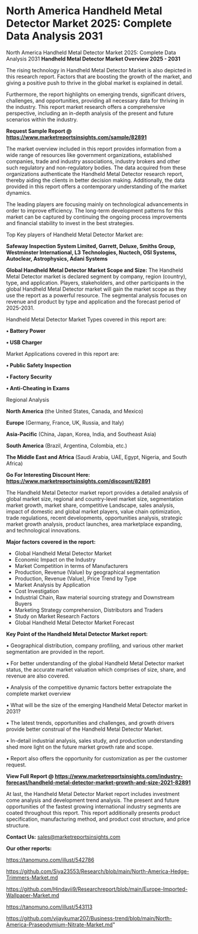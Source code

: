# North America Handheld Metal Detector Market 2025: Complete Data Analysis 2031
North America Handheld Metal Detector Market 2025: Complete Data Analysis 2031
<Strong> Handheld Metal Detector Market Overview 2025 - 2031</strong>

The rising technology in Handheld Metal Detector Market is also depicted in this research report. Factors that are boosting the growth of the market, and giving a positive push to thrive in the global market is explained in detail.

Furthermore, the report highlights on emerging trends, significant drivers, challenges, and opportunities, providing all necessary data for thriving in the industry. This report market research offers a comprehensive perspective, including an in-depth analysis of the present and future scenarios within the industry.

<strong>Request Sample Report @ <a href=https://www.marketreportsinsights.com/sample/82891>https://www.marketreportsinsights.com/sample/82891</a></strong>

The market overview included in this report provides information from a wide range of resources like government organizations, established companies, trade and industry associations, industry brokers and other such regulatory and non-regulatory bodies. The data acquired from these organizations authenticate the Handheld Metal Detector research report, thereby aiding the clients in better decision making. Additionally, the data provided in this report offers a contemporary understanding of the market dynamics.

The leading players are focusing mainly on technological advancements in order to improve efficiency. The long-term development patterns for this market can be captured by continuing the ongoing process improvements and financial stability to invest in the best strategies.

Top Key players of Handheld Metal Detector Market are:

<strong>Safeway Inspection System Limited, Garrett, Deluxe, Smiths Group, Westminster International, L3 Technologies, Nuctech, OSI Systems, Autoclear, Astrophysics, Adani Systems</strong>

<strong><b>Global Handheld Metal Detector Market Scope and Size:</b></strong>
The Handheld Metal Detector market is declared segment by company, region (country), type, and application. Players, stakeholders, and other participants in the global Handheld Metal Detector market will gain the market scope as they use the report as a powerful resource. The segmental analysis focuses on revenue and product by type and application and the forecast period of 2025-2031.

Handheld Metal Detector Market Types covered in this report are:

<strong>• Battery Power

• USB Charger</strong>

Market Applications covered in this report are:

<strong>• Public Safety Inspection

• Factory Security

• Anti-Cheating in Exams</strong> 

Regional Analysis

<strong>North America</strong> (the United States, Canada, and Mexico)

<strong>Europe</strong> (Germany, France, UK, Russia, and Italy)

<strong>Asia-Pacific</strong> (China, Japan, Korea, India, and Southeast Asia)

<strong>South America</strong> (Brazil, Argentina, Colombia, etc.)

<strong>The Middle East and Africa</strong> (Saudi Arabia, UAE, Egypt, Nigeria, and South Africa)

<strong>Go For Interesting Discount Here: <a href=https://www.marketreportsinsights.com/discount/82891>https://www.marketreportsinsights.com/discount/82891</a></strong>

The Handheld Metal Detector market report provides a detailed analysis of global market size, regional and country-level market size, segmentation market growth, market share, competitive Landscape, sales analysis, impact of domestic and global market players, value chain optimization, trade regulations, recent developments, opportunities analysis, strategic market growth analysis, product launches, area marketplace expanding, and technological innovations.

<strong><b>Major factors covered in the report:</b></strong>
<ul>
  <li>Global Handheld Metal Detector Market </li>
  <li>Economic Impact on the Industry</li>
  <li>Market Competition in terms of Manufacturers</li>
  <li>Production, Revenue (Value) by geographical segmentation</li>
  <li>Production, Revenue (Value), Price Trend by Type</li>
  <li>Market Analysis by Application</li>
  <li>Cost Investigation</li>
  <li>Industrial Chain, Raw material sourcing strategy and Downstream Buyers</li>
  <li>Marketing Strategy comprehension, Distributors and Traders</li>
  <li>Study on Market Research Factors</li>
  <li>Global Handheld Metal Detector Market Forecast</li>
</ul>

<strong><b>Key Point of the Handheld Metal Detector Market report:</b></strong>

• Geographical distribution, company profiling, and various other market segmentation are provided in the report.

• For better understanding of the global Handheld Metal Detector market status, the accurate market valuation which comprises of size, share, and revenue are also covered.

• Analysis of the competitive dynamic factors better extrapolate the complete market overview

• What will be the size of the emerging Handheld Metal Detector market in 2031?

• The latest trends, opportunities and challenges, and growth drivers provide better construal of the Handheld Metal Detector Market.

• In-detail industrial analysis, sales study, and production understanding shed more light on the future market growth rate and scope.

• Report also offers the opportunity for customization as per the customer request.

<strong><b>View Full Report @ <a href=https://www.marketreportsinsights.com/industry-forecast/handheld-metal-detector-market-growth-and-size-2021-82891>https://www.marketreportsinsights.com/industry-forecast/handheld-metal-detector-market-growth-and-size-2021-82891</a></b></strong>


At last, the Handheld Metal Detector Market report includes investment come analysis and development trend analysis. The present and future opportunities of the fastest growing international industry segments are coated throughout this report. This report additionally presents product specification, manufacturing method, and product cost structure, and price structure.

<strong>Contact Us:</strong>
sales@marketreportsinsights.com

<strong>Our other reports:</strong>

<a href=https://tanomuno.com/illust/542786>https://tanomuno.com/illust/542786</a>

<a href=https://github.com/Siya23553/Research/blob/main/North-America-Hedge-Trimmers-Market.md>https://github.com/Siya23553/Research/blob/main/North-America-Hedge-Trimmers-Market.md</a>

<a href=https://github.com/Hindavii9/Researchreport/blob/main/Europe-Imported-Wallpaper-Market.md>https://github.com/Hindavii9/Researchreport/blob/main/Europe-Imported-Wallpaper-Market.md</a>

<a href=https://tanomuno.com/illust/543113>https://tanomuno.com/illust/543113</a>

<a href=https://github.com/vijaykumar207/Business-trend/blob/main/North-America-Praseodymium-Nitrate-Market.md>https://github.com/vijaykumar207/Business-trend/blob/main/North-America-Praseodymium-Nitrate-Market.md</a>"
